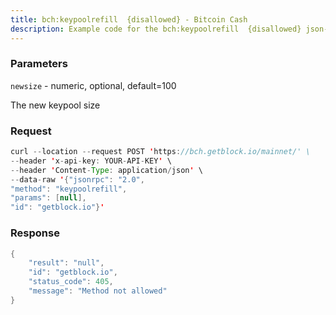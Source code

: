 ```yaml
---
title: bch:keypoolrefill  {disallowed} - Bitcoin Cash
description: Example code for the bch:keypoolrefill  {disallowed} json-rpc method. Сomplete guide on how to use bch:keypoolrefill  {disallowed} json-rpc in GetBlock.io Web3 documentation.
---
```


### Parameters


`newsize` - numeric, optional, default=100

The new keypool size

### Request

``` java
curl --location --request POST 'https://bch.getblock.io/mainnet/' \ 
--header 'x-api-key: YOUR-API-KEY' \ 
--header 'Content-Type: application/json' \ 
--data-raw '{"jsonrpc": "2.0",
"method": "keypoolrefill",
"params": [null],
"id": "getblock.io"}'
```

###  Response

``` java
{
    "result": "null",
    "id": "getblock.io",
    "status_code": 405,
    "message": "Method not allowed"
}
```

